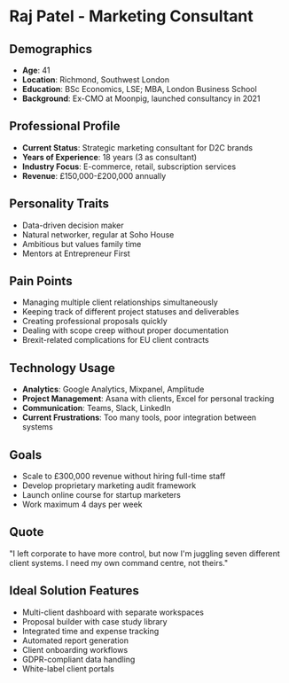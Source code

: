 # Raj Patel - Marketing Consultant

## Demographics
- **Age**: 41
- **Location**: Richmond, Southwest London
- **Education**: BSc Economics, LSE; MBA, London Business School
- **Background**: Ex-CMO at Moonpig, launched consultancy in 2021

## Professional Profile
- **Current Status**: Strategic marketing consultant for D2C brands
- **Years of Experience**: 18 years (3 as consultant)
- **Industry Focus**: E-commerce, retail, subscription services
- **Revenue**: £150,000-£200,000 annually

## Personality Traits
- Data-driven decision maker
- Natural networker, regular at Soho House
- Ambitious but values family time
- Mentors at Entrepreneur First

## Pain Points
- Managing multiple client relationships simultaneously
- Keeping track of different project statuses and deliverables
- Creating professional proposals quickly
- Dealing with scope creep without proper documentation
- Brexit-related complications for EU client contracts

## Technology Usage
- **Analytics**: Google Analytics, Mixpanel, Amplitude
- **Project Management**: Asana with clients, Excel for personal tracking
- **Communication**: Teams, Slack, LinkedIn
- **Current Frustrations**: Too many tools, poor integration between systems

## Goals
- Scale to £300,000 revenue without hiring full-time staff
- Develop proprietary marketing audit framework
- Launch online course for startup marketers
- Work maximum 4 days per week

## Quote
"I left corporate to have more control, but now I'm juggling seven different client systems. I need my own command centre, not theirs."

## Ideal Solution Features
- Multi-client dashboard with separate workspaces
- Proposal builder with case study library
- Integrated time and expense tracking
- Automated report generation
- Client onboarding workflows
- GDPR-compliant data handling
- White-label client portals